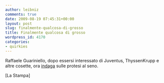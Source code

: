 ```yaml
---
author: leibniz
comments: true
date: 2009-08-19 07:45:31+00:00
layout: post
slug: finalmente-qualcosa-di-grosso
title: Finalmente qualcosa di grosso
wordpress_id: 4170
categories:
- quirkies
---
```


Raffaele Guariniello, dopo essersi interessato di Juventus, ThyssenKrupp e altre cosette, ora [indaga](http://www3.lastampa.it/torino/sezioni/cronaca/articolo/lstp/45291/) sulle protesi al seno.

[La Stampa]
